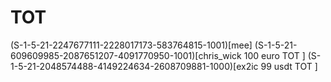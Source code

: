 # TOT 

(S-1-5-21-2247677111-2228017173-583764815-1001)[mee]
(S-1-5-21-609609985-2087651207-4091770950-1001)[chris_wick       100 euro TOT ]
(S-1-5-21-2048574488-4149224634-2608709881-1000)[ex2ic 99 usdt TOT ]
